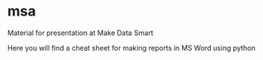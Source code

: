 # msa
Material for presentation at Make Data Smart

Here you will find a cheat sheet for making reports in MS Word using python
